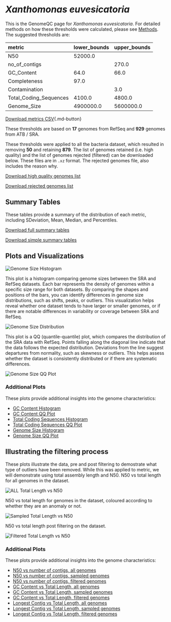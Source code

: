 # *Xanthomonas euvesicatoria*

This is the GenomeQC page for *Xanthomonas euvesicatoria*. For detailed methods on how these thresholds were calculated, please see [Methods](../../methods.md).
The suggested thresholds are: 

| metric                 | lower_bounds   | upper_bounds   |
|:-----------------------|:---------------|:---------------|
| N50                    | 52000.0        |                |
| no_of_contigs          |                | 270.0          |
| GC_Content             | 64.0           | 66.0           |
| Completeness           | 97.0           |                |
| Contamination          |                | 3.0            |
| Total_Coding_Sequences | 4100.0         | 4800.0         |
| Genome_Size            | 4900000.0      | 5600000.0      |

[Download metrics CSV](Xanthomonas_euvesicatoria_metrics.csv){.md-button}


These thresholds are based on **17** genomes from RefSeq and **929** genomes from ATB / SRA.

These thresholds were applied to all the bacteria dataset, which resulted in removing **50** and retaining **879**.
The list of genomes retained (i.e. high quality) and the list of genomes rejected (filtered) can be downloaded below. These files are in `.xz` format. The rejected genomes file, also includes the reason why.

[Download high quality genomes list](Xanthomonas_euvesicatoria_high_quality_genomes.csv.xz)


[Download rejected genomes list](Xanthomonas_euvesicatoria_filtered_out_genomes.csv.xz)



## Summary Tables
These tables provide a summary of the distribution of each metric, including SDeviation, Mean, Median, and Percentiles.

[Download full summary tables](summary.csv)

[Download simple summary tables](selected_summary.csv)

## Plots and Visualizations

![Genome Size Histogram](Genome_Size_refseq_histogram_kde.png)

This plot is a histogram comparing genome sizes between the SRA and RefSeq datasets. Each bar represents the density of genomes within a specific size range for both datasets. By comparing the shapes and positions of the bars, you can identify differences in genome size distributions, such as shifts, peaks, or outliers. This visualization helps reveal whether one dataset tends to have larger or smaller genomes, or if there are notable differences in variability or coverage between SRA and RefSeq.

![Genome Size Distribution](Genome_Size_refseq_histogram_kde.png)

This plot is a QQ (quantile-quantile) plot, which compares the distribution of the SRA data with RefSeq. Points falling along the diagonal line indicate that the data follows the expected distribution. Deviations from the line suggest departures from normality, such as skewness or outliers. This helps assess whether the dataset is consistently distributed or if there are systematic differences.

![Genome Size QQ Plot](Genome_Size_refseq_qqplot.png)

### Additional Plots

These plots provide additional insights into the genome characteristics:

- [GC Content Histogram](GC_Content_refseq_histogram_kde.png)
- [GC Content QQ Plot](GC_Content_refseq_qqplot.png)
- [Total Coding Sequences Histogram](Total_Coding_Sequences_refseq_histogram_kde.png)
- [Total Coding Sequences QQ Plot](Total_Coding_Sequences_refseq_qqplot.png)
- [Genome Size Histogram](Genome_Size_refseq_histogram_kde.png)
- [Genome Size QQ Plot](Genome_Size_refseq_qqplot.png)
## Illustrating the filtering process
These plots illustrate the data, pre and post filtering to demostrate what type of outliers have been removed. While this was applied to metric, we will demonstrate using total assembly length and N50.
N50 vs total length for all genomes in the dataset.

![ALL Total Length vs N50](Xanthomonas_euvesicatoria_all_total_length_N50.png)

N50 vs total length for genomes in the dataset, coloured according to whether they are an anomaly or not.

![Sampled Total Length vs N50](Xanthomonas_euvesicatoria_sample_total_length_N50.png)

N50 vs total length post filtering on the dataset.

![Filtered Total Length vs N50](Xanthomonas_euvesicatoria_filt_total_length_N50.png)

### Additional Plots

These plots provide additional insights into the genome characteristics:

- [N50 vs number of contigs, all genomes](Xanthomonas_euvesicatoria_all_N50_number.png)
- [N50 vs number of contigs, sampled genomes](Xanthomonas_euvesicatoria_sample_N50_number.png)
- [N50 vs number of contigs, filtered genomes](Xanthomonas_euvesicatoria_filt_N50_number.png)
- [GC Content vs Total Length, all genomes](Xanthomonas_euvesicatoria_all_total_length_GC_Content.png)
- [GC Content vs Total Length, sampled genomes](Xanthomonas_euvesicatoria_sample_total_length_GC_Content.png)
- [GC Content vs Total Length, filtered genomes](Xanthomonas_euvesicatoria_filt_total_length_GC_Content.png)
- [Longest Contig vs Total Length, all genomes](Xanthomonas_euvesicatoria_all_total_length_longest.png)
- [Longest Contig vs Total Length, sampled genomes](Xanthomonas_euvesicatoria_sample_total_length_longest.png)
- [Longest Contig vs Total Length, filtered genomes](Xanthomonas_euvesicatoria_filt_total_length_longest.png)
